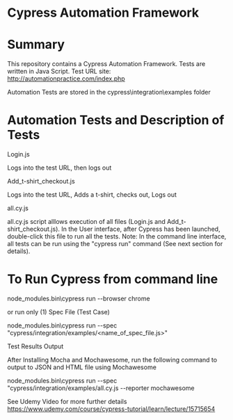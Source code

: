 # Cypress Automation Framework

# Summary

This repository contains a Cypress Automation Framework.
Tests are written in Java Script.
Test URL site: http://automationpractice.com/index.php

Automation Tests are stored in the cypress\integration\examples folder

# Automation Tests and Description of Tests

Login.js

Logs into the test URL, then logs out

Add_t-shirt_checkout.js

Logs into the test URL, Adds a t-shirt, checks out, Logs out

all.cy.js

all.cy.js script alllows execution of all files (Login.js and Add_t-shirt_checkout.js).
In the User interface, after Cypress has been launched, double-click this file to run all the
tests. Note: In the command line interface, all tests can be run using the "cypress run" command (See next section for details).

# To Run Cypress from command line 

node_modules\.bin\cypress run --browser chrome

or run only (1) Spec File (Test Case)

node_modules\.bin\cypress run --spec "cypress/integration/examples/<name_of_spec_file.js>"

Test Results Output

After Installing Mocha and Mochawesome, run the following command to output to JSON and HTML file using Mochawesome

node_modules\.bin\cypress run --spec "cypress/integration/examples/all.cy.js --reporter mochawesome

See Udemy Video for more further details
https://www.udemy.com/course/cypress-tutorial/learn/lecture/15715654
